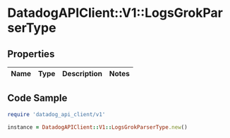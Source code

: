 # DatadogAPIClient::V1::LogsGrokParserType

## Properties

| Name | Type | Description | Notes |
| ---- | ---- | ----------- | ----- |

## Code Sample

```ruby
require 'datadog_api_client/v1'

instance = DatadogAPIClient::V1::LogsGrokParserType.new()
```

